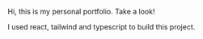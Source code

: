 Hi, this is my personal portfolio. Take a look!

I used react, tailwind and typescript to build this project.
